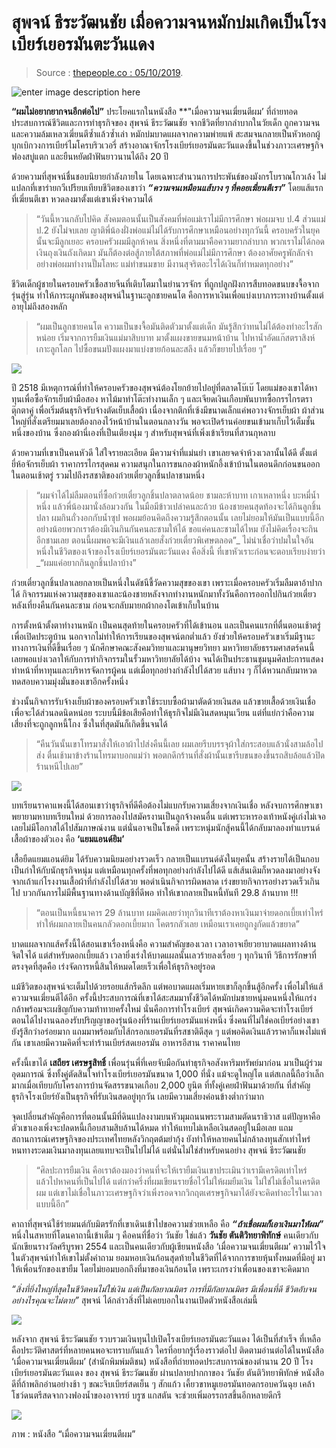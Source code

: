 
สุพจน์ ธีระวัฒนชัย เมื่อความจนหมักบ่มเกิดเป็นโรงเบียร์เยอรมันตะวันแดง
===

> Source : [thepeople.co : 05/10/2019](https://thepeople.co/supote-teerawatanachai-tawandang-german-brewery/?fbclid=IwAR1kTtIpy4YVdAf8eHZ1V08SvgTY10CTTnt5og43aemORB5ARjDEcHXPkK0).

![enter image description here](https://thepeople.co/wp-content/uploads/2019/10/%E0%B8%AA%E0%B8%B8%E0%B8%9E%E0%B8%88%E0%B8%99%E0%B9%8C-%E0%B8%98%E0%B8%B5%E0%B8%A3%E0%B8%B0%E0%B8%A7%E0%B8%B1%E0%B8%92%E0%B8%99%E0%B8%8A%E0%B8%B1%E0%B8%A2_Website_1200x628.jpg)

**“ผมไม่อยากยากจนอีกต่อไป”** ประโยคแรกในหนังสือ **"เมื่อความจนเฆี่ยนตีผม’ ที่ถ่ายทอดประสบการณ์ชีวิตและการทำธุรกิจของ สุพจน์ ธีระวัฒนชัย จากชีวิตที่ยากลำบากในวัยเด็ก ถูกความจนและความล้มเหลวเฆี่ยนตีซ้ำแล้วซ้ำเล่า หมักบ่มบาดแผลจากความพ่ายแพ้ สะสมจนกลายเป็นหัวหอกผู้บุกเบิกวงการเบียร์ไมโครบริวเวอรี่ สร้างอาณาจักรโรงเบียร์เยอรมันตะวันแดงขึ้นในช่วงภาวะเศรษฐกิจฟองสบู่แตก และยืนหยัดฝ่าฟันยาวนานได้ถึง 20 ปี

ด้วยความที่สุพจน์ชื่นชอบนิยายกำลังภายใน โดยเฉพาะสำนวนการประพันธ์ของมังกรโบราณโกวเล้ง ไม่แปลกที่เขาร่ายกวีเปรียบเทียบชีวิตของเขาว่า  **_“ความจนเหมือนแส้บาง ๆ ที่คอยเฆี่ยนตีเรา”_**  โดยแส้แรกที่เฆี่ยนตีเขา หวดลงมาตั้งแต่เขาเพิ่งจำความได้

>“วันนี้หวนกลับไปคิด สังคมตอนนั้นเป็นสังคมที่พ่อแม่เราไม่มีการศึกษา พ่อผมจบ ป.4 ส่วนแม่ ป.2 ยังไม่จบเลย ญาติพี่น้องฝั่งพ่อแม่ไม่ได้รับการศึกษาเหมือนอย่างทุกวันนี้ ครอบครัวในยุคนั้นจะมีลูกเยอะ ครอบครัวผมมีลูกห้าคน สิ่งหนึ่งที่ตามมาคือความยากลำบาก พวกเราไม่ได้กอดเงินถุงเงินถังเกิดมา มันก็ต้องต่อสู้ภายใต้สภาพที่พ่อแม่ไม่มีการศึกษา ต้องอาศัยครูพักลักจำ อย่างพ่อผมทำงานปั๊มโลหะ แม่ทำขนมขาย มีงานสุจริตอะไรได้เงินก็ทำหมดทุกอย่าง”

ชีวิตเด็กผู้ชายในครอบครัวเชื้อสายจีนที่เติบโตมาในย่านวรจักร ที่ถูกปลูกฝังการสืบทอดขนบขงจื้อจากรุ่นสู่รุ่น ทำให้ภาระผูกพันของสุพจน์ในฐานะลูกชายคนโต คือการหาเงินเพื่อแบ่งเบาภาระทางบ้านตั้งแต่อายุไม่ถึงสองหลัก

>“ผมเป็นลูกชายคนโต ความเป็นขงจื้อมันติดตัวมาตั้งแต่เด็ก มันรู้สึกว่าทนไม่ได้ต้องทำอะไรสักหน่อย เริ่มจากการยืมเงินแม่มาสิบบาท มาตั้งแผงขายขนมหน้าบ้าน ไปหาน้ำอัดแก๊สตราสิงห์เกาะลูกโลก ไปซื้อขนมปังแผงมาแบ่งขายก้อนละสลึง แล้วก็ขยายไปเรื่อย ๆ”

![](https://thepeople.co/wp-content/uploads/2019/10/JON-1-200-pdf-7-8-62_Page_107_Image_0001-300x135.jpg)

ปี 2518 มีเหตุการณ์ที่ทำให้ครอบครัวของสุพจน์ต้องโยกย้ายไปอยู่ที่ตลาดโบ๊เบ๊ โดยแม่ของเขาได้หาทุนเพื่อซื้อจักรเย็บผ้ามือสอง หาไม้มาทำโต๊ะทำงานเล็ก ๆ และเจียดเงินเกือบพันบาทซื้อกรรไกรตราตุ๊กตาคู่ เพื่อเริ่มต้นธุรกิจรับจ้างตัดเย็บเสื้อผ้า เนื่องจากตึกที่เซ้งมีขนาดเล็กแค่พอวางจักรเย็บผ้า ผ้าส่วนใหญ่ที่สั่งเตรียมมาเลยต้องกองไว้หน้าบ้านในตอนกลางวัน พอจะเปิดร้านค่อยขนเข้ามาเก็บไว้เต็มชั้นหนึ่งของบ้าน ซึ่งกองผ้านี่เองที่เป็นเตียงนุ่ม ๆ สำหรับสุพจน์ที่เพิ่งเข้าเรียนที่สวนกุหลาบ

ด้วยความที่เขาเป็นคนหัวดี ใส่ใจรายละเอียด มีความจำที่แม่นยำ เขาเลยจดจำห้วงเวลานั้นได้ดี ตั้งแต่ยี่ห้อจักรเย็บผ้า ราคากรรไกรสุดคม ความสนุกในการขนกองผ้าหนักอึ้งเข้าบ้านในตอนดึกก่อนขนออกในตอนเช้าตรู่ รวมไปถึงรสชาติของก๋วยเตี๋ยวลูกชิ้นปลาชามหนึ่ง

>“ผมจำได้ไม่ลืมตอนที่ซื้อก๋วยเตี๋ยวลูกชิ้นปลาตลาดน้อย ชามละห้าบาท เกาเหลาหนึ่ง บะหมี่น้ำหนึ่ง แล้วพี่น้องมานั่งล้อมวงกัน ในมือมีข้าวเปล่าคนละถ้วย น้องชายคนสุดท้องจะได้กินลูกชิ้นปลา ผมกินถั่วงอกกับน้ำซุป พอผมย้อนคิดถึงความรู้สึกตอนนั้น เลยไม่ยอมให้มันเป็นแบบนี้อีก อย่างน้อยพวกเราต้องมีเงินกินกันคนละชามให้ได้ ขอแค่คนละชามได้ไหม ยังไม่คิดเรื่องจะกินอีกชามเลย ตอนนี้ผมพอจะมีเงินแล้วเลยสั่งก๋วยเตี๋ยวพิเศษตลอด”_ ไม่น่าเชื่อว่าปมในใจอันหนึ่งในชีวิตของเจ้าของโรงเบียร์เยอรมันตะวันแดง คือสิ่งนี้ ที่เขาหัวเราะก่อนจะตอบเรียบง่ายว่า _“ผมแค่อยากกินลูกชิ้นปลาบ้าง”

ก๋วยเตี๋ยวลูกชิ้นปลาเลยกลายเป็นหนึ่งในดัชนีชี้วัดความสุขของเขา เพราะเมื่อครอบครัวเริ่มลืมตาอ้าปากได้ กิจกรรมแห่งความสุขของเขาและน้องชายหลังจากทำงานหนักมาทั้งวันคือการออกไปกินก๋วยเตี๋ยวหลังเที่ยงคืนกันคนละชาม ก่อนจะกลับมายกผ้ากองโตเข้าเก็บในบ้าน

การตั้งหน้าตั้งตาทำงานหนัก เป็นคนสุดท้ายในครอบครัวที่ได้เข้านอน และเป็นคนแรกที่ตื่นตอนเช้าตรู่เพื่อเปิดประตูบ้าน นอกจากไม่ทำให้การเรียนของสุพจน์ตกต่ำแล้ว ยังช่วยให้ครอบครัวเขาเริ่มมีฐานะทางการเงินที่ดีขึ้นเรื่อย ๆ นักศึกษาคณะสังคมวิทยาและมานุษยวิทยา มหาวิทยาลัยธรรมศาสตร์คนนี้ เลยพอแบ่งเวลาให้กับการทำกิจกรรมในรั้วมหาวิทยาลัยได้บ้าง จนได้เป็นประธานชุมนุมศิลปะการแสดง ทำหน้าที่หาทุนและบริหารจัดการผู้คน แต่เมื่อทุกอย่างกำลังไปได้สวย แส้บาง ๆ ก็ได้หวนกลับมาหวดทดสอบความมุ่งมั่นของเขาอีกครั้งหนึ่ง

ช่วงนั้นกิจการรับจ้างเย็บผ้าของครอบครัวเขาใช้ระบบซื้อผ้ามาตัดด้วยเงินสด แล้วขายเสื้อด้วยเงินเชื่อ เพื่อจะได้ส่วนลดนิดหน่อย ระบบนี้มีข้อเสียคือทำให้ธุรกิจไม่มีเงินสดหมุนเวียน แต่ที่แย่กว่าคือความเสี่ยงที่จะถูกลูกหนี้โกง ซึ่งในที่สุดมันก็เกิดขึ้นจนได้

>“คืนวันนั้นเขาโทรมาสั่งให้เอาผ้าไปส่งคืนนี้เลย ผมเลยรีบบรรจุผ้าใส่กระสอบแล้วนั่งสามล้อไปส่ง ตื่นเช้ามาข้างร้านโทรมาบอกแม่ว่า พอตกดึกร้านที่สั่งผ้านั้นเขารีบขนของขึ้นรถสิบล้อแล้วปิดร้านหนีไปเลย”

![](https://thepeople.co/wp-content/uploads/2019/10/JON-1-200-pdf-7-8-62_Page_022_Image_0001-199x300.jpg)

บทเรียนราคาแพงนี้ได้สอนเขาว่าธุรกิจที่ดีคือต้องไม่แบกรับความเสี่ยงจากเงินเชื่อ หลังจบการศึกษาเขาพยายามหาบทเรียนใหม่ ด้วยการลองไปสมัครงานเป็นลูกจ้างคนอื่น แต่เพราะหารองเท้าหนังคู่เก่งไม่เจอเลยไม่มีโอกาสได้ไปสัมภาษณ์งาน แต่นั่นอาจเป็นโชคดี เพราะหนุ่มนักสู้คนนี้ได้กลับมาลองทำแบรนด์เสื้อผ้าของตัวเอง คือ **‘แยมแอนด์ยิม’**

เสื้อยืดแยมแอนด์ยิม ได้รับความนิยมอย่างรวดเร็ว กลายเป็นแบรนด์ดังในยุคนั้น สร้างรายได้เป็นกอบเป็นกำให้กับนักธุรกิจหนุ่ม แต่เหมือนทุกครั้งที่พอทุกอย่างกำลังไปได้ดี แส้เส้นเดิมก็หวดลงมาอย่างจัง จากเถ้าแก่โรงงานเสื้อผ้าที่กำลังไปได้สวย พอดำเนินกิจการผิดพลาด เร่งขยายกิจการอย่างรวดเร็วเกินไป บวกกันการไม่มีพื้นฐานทางด้านบัญชีที่ดีพอ ทำให้เขากลายเป็นหนี้ทันที 29.8 ล้านบาท !!!

>“ตอนเป็นหนี้ธนาคาร 29 ล้านบาท ผมคิดเลยว่าทุกวินาทีเราต้องหาเงินมาจ่ายดอกเบี้ยเท่าไหร่ ทำให้ผมกลายเป็นคนกลัวดอกเบี้ยมาก โคตรกลัวเลย เหมือนเราเคยถูกงูกัดแล้วขยาด”

บาดแผลจากแส้ครั้งนี้ได้สอนเขาเรื่องหนึ่งคือ ความสำคัญของเวลา เวลาอาจเยียวยาบาดแผลทางด้านจิตใจได้ แต่สำหรับดอกเบี้ยแล้ว เวลายิ่งเร่งให้บาดแผลนั้นเลวร้ายลงเรื่อย ๆ ทุกวินาที วิธีการรักษาที่ตรงจุดที่สุดคือ เร่งจัดการหนี้สินให้หมดโดยเร็วเพื่อให้ธุรกิจอยู่รอด

แม้ชีวิตของสุพจน์จะเต็มไปด้วยรอยแส้กรีดลึก แต่พอบาดแผลเริ่มหายเขาก็ลุกขึ้นสู้อีกครั้ง เพื่อไม่ให้แส้ความจนเฆี่ยนตีได้อีก ครั้งนี้ประสบการณ์ที่เขาได้สะสมมาทั้งชีวิตได้หมักบ่มชายหนุ่มคนหนึ่งให้แกร่งกล้าพร้อมจะเผชิญกับความท้าทายครั้งใหม่ นั่นคือการทำโรงเบียร์ สุพจน์เกิดความคิดจะทำโรงเบียร์ ตอนได้ไปงานฉลองรับปริญญาของรุ่นน้องที่ร้านเบียร์เยอรมันแห่งหนึ่ง ซึ่งคนที่ไม่ใช่คอเบียร์อย่างเขายังรู้สึกว่าอร่อยมาก แถมมาพร้อมกับไส้กรอกเยอรมันที่รสชาติดีสุด ๆ แต่พอคิดเงินแล้วราคาก็แพงไม่แพ้กัน เขาเลยมีความคิดที่จะทำร้านเบียร์สดเยอรมัน อาหารอีสาน ราคาคนไทย

ครั้งนี้เขาได้  **เสถียร เศรษฐสิทธิ์**  เพื่อนรุ่นพี่ที่เคยจับมือกันทำธุรกิจอสังหาริมทรัพย์มาก่อน มาเป็นผู้ร่วมอุดมการณ์ ซึ่งทั้งคู่ตัดสินใจทำโรงเบียร์เยอรมันขนาด 1,000 ที่นั่ง แม้จะดูใหญ่โต แต่สเกลนี้ถือว่าเล็กมากเมื่อเทียบกับโครงการบ้านจัดสรรขนาดเกือบ 2,000 ยูนิต ที่ทั้งคู่เคยฝ่าฟันมาด้วยกัน ที่สำคัญธุรกิจโรงเบียร์ยังเป็นธุรกิจที่รับเงินสดอยู่ทุกวัน เลยมีความเสี่ยงค่อนข้างต่ำกว่ามาก

จุดเปลี่ยนสำคัญคือการที่ตอนนั้นมีที่ดินแปลงงามบนหัวมุมถนนพระรามสามตัดนราธิวาส แต่ปัญหาคือตัวเขาเองเพิ่งจะปลดหนี้เกือบสามสิบล้านได้หมด ทำให้แทบไม่เหลือเงินสดอยู่ในมือเลย แถมสถานการณ์เศรษฐกิจของประเทศไทยหลังวิกฤตต้มยำกุ้ง ยังทำให้หลายคนไม่กล้าลงทุนสักเท่าไหร่ หนทางระดมเงินมาลงทุนเลยแทบจะเป็นไปไม่ได้ แต่นั่นไม่ใช่สำหรับคนอย่าง สุพจน์ ธีระวัฒนชัย

>“ศิลปะการยืมเงิน คือเราต้องมองว่าคนที่จะให้เรายืมเงินเขาประเมินว่าเรามีเครดิตเท่าไหร่ แล้วไปหาคนที่เป็นไปได้ แต่กว่าครึ่งที่ผมเขียนรายชื่อไว้ไม่ให้ผมยืมเงิน ไม่ใช่ไม่เชื่อในเครดิตผม แต่เขาไม่เชื่อในภาวะเศรษฐกิจว่าเพิ่งรอดจากวิกฤตเศรษฐกิจมาได้ยังจะคิดทำอะไรในเวลาแบบนี้อีก”  


คาถาที่สุพจน์ใช้ร่ายมนต์กับมิตรรักที่เขาเดินเข้าไปขอความช่วยเหลือ คือ  **_“ถ้าเชื่อผมก็เอาเงินมาให้ผม”_** หนึ่งในสหายที่โดนคาถานี้เข้าเต็ม ๆ คือคนที่ชื่อว่า วันชัย ใช่แล้ว  **วันชัย ตันติวิทยาพิทักษ์**  คนเดียวกับนักเขียนรางวัลศรีบูรพา 2554 และเป็นคนเดียวกับผู้เขียนหนังสือ ‘เมื่อความจนเฆี่ยนตีผม’ ความไว้ใจในตัวสุพจน์ทำให้เขาไม่ตั้งคำถาม ยอมหอบเงินก้อนสุดท้ายในชีวิตที่ได้จากการขายหุ้นทั้งหมดที่มีอยู่ มาให้เพื่อนรักของเขายืม โดยไม่ยอมบอกถึงที่มาของเงินก้อนโต เพราะเกรงว่าเพื่อนของเขาจะคิดมาก

_“สิ่งที่ยิ่งใหญ่ที่สุดในชีวิตคนไม่ใช่เงิน แต่เป็นกัลยาณมิตร การที่มีกัลยาณมิตร มีเพื่อนที่ดี ชีวิตอับจนอย่างไรคุณจะไม่ตาย”_  สุพจน์ ได้กล่าวสิ่งที่ไม่เคยบอกในงานเปิดตัวหนังสือเล่มนี้

![](https://thepeople.co/wp-content/uploads/2019/10/JON-1-200-pdf-7-8-62_Page_199_Image_0001-211x300.jpg)

หลังจาก สุพจน์ ธีระวัฒนชัย รวบรวมเงินทุนไปเปิดโรงเบียร์เยอรมันตะวันแดง ได้เป็นที่สำเร็จ ที่เหลือคือประวัติศาสตร์ที่หลายคนพอจะทราบกันแล้ว ใครที่อยากรู้เรื่องราวต่อไป ติดตามอ่านต่อได้ในหนังสือ ‘เมื่อความจนเฆี่ยนตีผม’ (สำนักพิมพ์มติชน) หนังสือที่ถ่ายทอดประสบการณ์ของตำนาน 20 ปี โรงเบียร์เยอรมันตะวันแดง ของ สุพจน์ ธีระวัฒนชัย ผ่านปลายปากกาของ วันชัย ตันติวิทยาพิทักษ์ หนังสือดีที่ถ้าพลิกอ่านอย่างช้า ๆ ขณะจิบเบียร์สดเย็น ๆ สักแก้ว เคี้ยวขาหมูเยอรมันทอดกรอบควันฉุย เคล้าโชว์ดนตรีสดจากวงฟองน้ำของอาจารย์ บรูซ แกสตัน จะช่วยเพิ่มอรรถรสขึ้นอีกหลายดีกรี

![](https://thepeople.co/wp-content/uploads/2019/10/1235579-300x200.jpg)

ภาพ : หนังสือ “เมื่อความจนเฆี่ยนตีผม”
<!--stackedit_data:
eyJoaXN0b3J5IjpbMTgxNDM4MDY5XX0=
-->